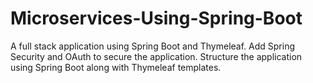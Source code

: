 # Microservices-Using-Spring-Boot
A full stack application using Spring Boot and Thymeleaf. Add Spring Security and OAuth to secure the application. Structure the application using Spring Boot along with Thymeleaf templates.
